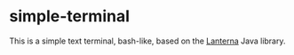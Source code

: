 # simple-terminal
This is a simple text terminal, bash-like, based on the [Lanterna](https://github.com/mabe02/lanterna) Java library.
